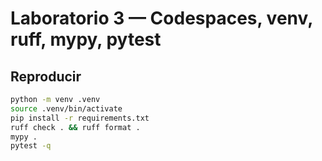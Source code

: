 # Laboratorio 3 — Codespaces, venv, ruff, mypy, pytest

## Reproducir
```bash
python -m venv .venv
source .venv/bin/activate
pip install -r requirements.txt
ruff check . && ruff format .
mypy .
pytest -q
